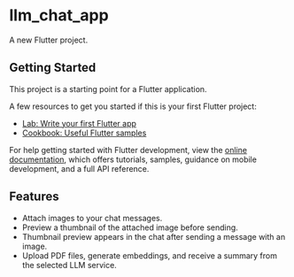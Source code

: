 # llm_chat_app

A new Flutter project.

## Getting Started

This project is a starting point for a Flutter application.

A few resources to get you started if this is your first Flutter project:

- [Lab: Write your first Flutter app](https://docs.flutter.dev/get-started/codelab)
- [Cookbook: Useful Flutter samples](https://docs.flutter.dev/cookbook)

For help getting started with Flutter development, view the
[online documentation](https://docs.flutter.dev/), which offers tutorials,
samples, guidance on mobile development, and a full API reference.

## Features

- Attach images to your chat messages.
- Preview a thumbnail of the attached image before sending.
- Thumbnail preview appears in the chat after sending a message with an image.
- Upload PDF files, generate embeddings, and receive a summary from the selected LLM service.
